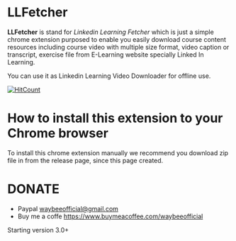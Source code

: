 # **LLFetcher**
**LLFetcher** is stand for *Linkedin Learning Fetcher* which is just a simple chrome extension purposed to enable you easily download course content resources including course video with multiple size format, video caption or transcript, exercise file from E-Learning website specially Linked In Learning.

You can use it as Linkedin Learning Video Downloader for offline use.

  [![HitCount](https://hits.dwyl.com/cristminix/LLFetcher.svg?style=flat)](http://hits.dwyl.com/cristminix/LLFetcher)


# **How to install this extension to your Chrome browser**
To install this chrome extension manually we recommend you download zip file in from the release page, since this page created.



# DONATE
- Paypal waybeeofficial@gmail.com
- Buy me a coffe https://www.buymeacoffee.com/waybeeofficial

Starting version 3.0+
